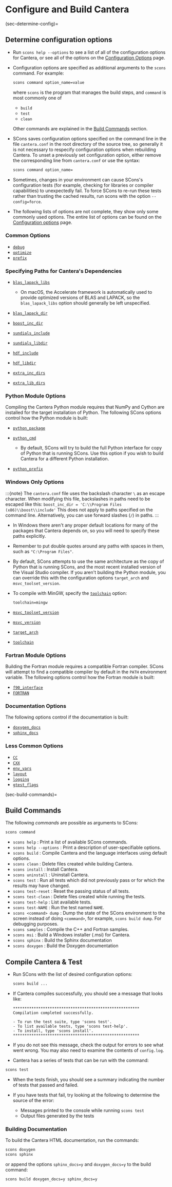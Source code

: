 # Configure and Build Cantera

(sec-determine-config)=
## Determine configuration options

- Run `scons help --options` to see a list of all of the configuration options for
  Cantera, or see all of the options on the [Configuration Options](scons-config)
  page.

- Configuration options are specified as additional arguments to the `scons`
  command. For example:

  ```bash
  scons command option_name=value
  ```

  where `scons` is the program that manages the build steps, and `command`
  is most commonly one of

  - `build`
  - `test`
  - `clean`

  Other commands are explained in the [Build Commands](sec-build-commands) section.

- SCons saves configuration options specified on the command line in the file
  `cantera.conf` in the root directory of the source tree, so generally it is
  not necessary to respecify configuration options when rebuilding Cantera. To
  unset a previously set configuration option, either remove the corresponding
  line from `cantera.conf` or use the syntax:

  ```bash
  scons command option_name=
  ```

- Sometimes, changes in your environment can cause SCons's configuration tests
  (for example, checking for libraries or compiler capabilities) to unexpectedly fail.
  To force SCons to re-run these tests rather than trusting the cached results,
  run scons with the option `--config=force`.

- The following lists of options are not complete, they show only some commonly
  used options. The entire list of options can be found on the
  [Configuration options](scons-config) page.

### Common Options

- [`debug`](sconsopt-debug)
- [`optimize`](sconsopt-optimize)
- [`prefix`](sconsopt-prefix)

### Specifying Paths for Cantera's Dependencies

- [`blas_lapack_libs`](sconsopt-blas-lapack-libs)

  - On macOS, the Accelerate framework is automatically used to provide optimized
    versions of BLAS and LAPACK, so the `blas_lapack_libs` option should generally be
    left unspecified.

- [`blas_lapack_dir`](sconsopt-blas-lapack-dir)

- [`boost_inc_dir`](sconsopt-boost-inc-dir)

- [`sundials_include`](sconsopt-sundials-include)

- [`sundials_libdir`](sconsopt-sundials-libdir)

- [`hdf_include`](sconsopt-hdf-include)

- [`hdf_libdir`](sconsopt-hdf-libdir)

- [`extra_inc_dirs`](sconsopt-extra-inc-dirs)

- [`extra_lib_dirs`](sconsopt-extra-lib-dirs)

### Python Module Options

Compiling the Cantera Python module requires that NumPy and Cython are installed
for the target installation of Python. The following SCons options control how
the Python module is built:

- [`python_package`](sconsopt-python-package)

- [`python_cmd`](sconsopt-python-cmd)

  - By default, SCons will try to build the full Python interface for copy of
    Python that is running SCons. Use this option if you wish to build Cantera
    for a different Python installation.

- [`python_prefix`](sconsopt-python-prefix)

### Windows Only Options

:::{note}
The `cantera.conf` file uses the backslash character `\` as an escape
character. When modifying this file, backslashes in paths need to be escaped
like this: `boost_inc_dir = 'C:\\Program Files (x86)\\boost\\include'`
This does not apply to paths specified on the command line. Alternatively,
you can use forward slashes (`/`) in paths.
:::

- In Windows there aren't any proper default locations for many of the packages
  that Cantera depends on, so you will need to specify these paths explicitly.

- Remember to put double quotes around any paths with spaces in them, such as
  `"C:\Program Files"`.

- By default, SCons attempts to use the same architecture as the copy of Python
  that is running SCons, and the most recent installed version of the Visual
  Studio compiler. If you aren't building the Python module, you can override
  this with the configuration options `target_arch` and `msvc_toolset_version`.

- To compile with MinGW, specify the [`toolchain`](sconsopt-toolchain) option:

  ```
  toolchain=mingw
  ```

- [`msvc_toolset_version`](sconsopt-msvc-toolset-version)

- [`msvc_version`](sconsopt-msvc-version)

- [`target_arch`](sconsopt-target-arch)

- [`toolchain`](sconsopt-toolchain)

### Fortran Module Options

Building the Fortran module requires a compatible Fortran compiler. SCons will
attempt to find a compatible compiler by default in the `PATH` environment
variable. The following options control how the Fortran module is built:

- [`f90_interface`](sconsopt-f90-interface)
- [`FORTRAN`](sconsopt-fortran)

### Documentation Options

The following options control if the documentation is built:

- [`doxygen_docs`](sconsopt-doxygen-docs)
- [`sphinx_docs`](sconsopt-sphinx-docs)

### Less Common Options

- [`CC`](sconsopt-cc)
- [`CXX`](sconsopt-cxx)
- [`env_vars`](sconsopt-env-vars)
- [`layout`](sconsopt-layout)
- [`logging`](sconsopt-logging)
- [`gtest_flags`](sconsopt-gtest-flags)

(sec-build-commands)=
## Build Commands

The following *commands* are possible as arguments to SCons:

```bash
scons command
```

- `scons help`
  : Print a list of available SCons commands.
- `scons help --options`
  : Print a description of user-specifiable options.
- `scons build`
  : Compile Cantera and the language interfaces using
    default options.
- `scons clean`
  : Delete files created while building Cantera.
- `scons install`
  : Install Cantera.
- `scons uninstall`
  : Uninstall Cantera.
- `scons test`
  : Run all tests which did not previously pass or for which the
    results may have changed.
- `scons test-reset`
  : Reset the passing status of all tests.
- `scons test-clean`
  : Delete files created while running the tests.
- `scons test-help`
  : List available tests.
- `scons test-NAME`
  : Run the test named `NAME`.
- `scons <command> dump`
  : Dump the state of the SCons environment to the
    screen instead of doing `<command>`, for example,
    `scons build dump`. For debugging purposes.
- `scons samples`
  : Compile the C++ and Fortran samples.
- `scons msi`
  : Build a Windows installer (.msi) for Cantera.
- `scons sphinx`
  : Build the Sphinx documentation
- `scons doxygen`
  : Build the Doxygen documentation

## Compile Cantera & Test

- Run SCons with the list of desired configuration options:

  ```bash
  scons build ...
  ```

- If Cantera compiles successfully, you should see a message that looks like:

  ```
  *******************************************************
  Compilation completed successfully.

  - To run the test suite, type 'scons test'.
  - To list available tests, type 'scons test-help'.
  - To install, type 'scons install'.
  *******************************************************
  ```

- If you do not see this message, check the output for errors to see what went
  wrong. You may also need to examine the contents of `config.log`.

- Cantera has a series of tests that can be run with the command:

```bash
scons test
```

- When the tests finish, you should see a summary indicating the number of
  tests that passed and failed.

- If you have tests that fail, try looking at the following to determine the
  source of the error:

  - Messages printed to the console while running `scons test`
  - Output files generated by the tests

### Building Documentation

To build the Cantera HTML documentation, run the commands:

```bash
scons doxygen
scons sphinx
```

or append the options `sphinx_docs=y` and `doxygen_docs=y` to the build
command:

```bash
scons build doxygen_docs=y sphinx_docs=y
```
